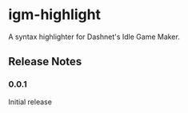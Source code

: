 # igm-highlight

A syntax highlighter for Dashnet's Idle Game Maker.

## Release Notes

### 0.0.1

Initial release
